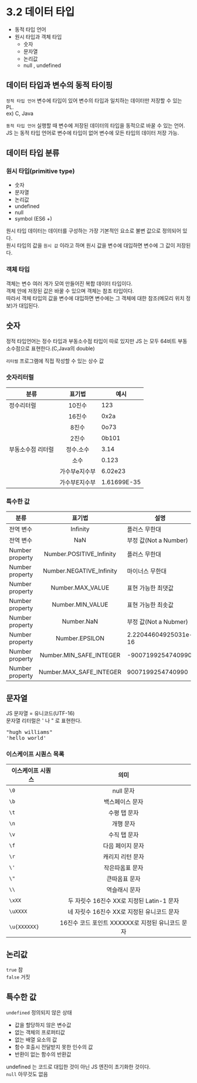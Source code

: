 3.2 데이터 타입
========
* 동적 타입 언어
* 원시 타입과 객체 타입
    * 숫자
    * 문자열
    * 논리값
    * null , undefined
## 데이터 타입과 변수의 동적 타이핑
<code>정적 타입 언어</code> 변수에 타입이 있어 변수의 타입과 일치하는 데이터만 저장할 수 있는 PL.  
ex) C, Java  

<code>동적 타입 언어</code> 실행할 때 변수에 저장된 데이터의 타입을 동적으로 바꿀 수 있는 언어.
JS 는 동적 타입 언어로 변수에 타입이 없어 변수에 모든 타입의 데이터 저장 가능.  

## 데이터 타입 분류
### 원시 타입(primitive type)
* 숫자
* 문자열
* 논리값
* undefined
* null
* symbol (ES6 +)

원시 타입 데이터는 데이터를 구성하는 가장 기본적인 요소로 불변 값으로 정의되어 있다.  
원시 타입의 값을 <code>원시 값</code> 이라고 하며 원시 값을 변수에 대입하면 변수에 그 값이 저장된다.  

### 객체 타입
객체는 변수 여러 개가 모여 만들어진 복합 데이터 타입이다.  
객체 안에 저장된 값은 바꿀 수 있으며 객체는 참조 타입이다.  
따라서 객체 타입의 값을 변수에 대입하면 변수에는 그 객체에 대한 참조(메모리 위치 정보)가 대입된다.  

## 숫자
정적 타입언어는 정수 타입과 부동소수점 타입이 따로 있지만 JS 는 모두 64비트 부동소수점으로 표현한다.(C,Java의 double)  

`리터럴` 프로그램에 직접 작성할 수 있는 상수 값 
### 숫자리터럴
| 분류 | 표기법 | 예시  
|---|:---:|--|
| 정수리터럴 | 10진수 | 123
|  | 16진수 | 0x2a
|  | 8진수 | 0o73
|  | 2진수 | 0b101
| 부동소수점 리터럴 | 정수.소수 | 3.14
| | 소수 | 0.123
| | 가수부e지수부 | 6.02e23
| | 가수부E지수부 | 1.61699E-35

### 특수한 값
| 분류 | 표기법 | 설명  
|---|:---:|--|
| 전역 변수 | Infinity | 플러스 무한대
| 전역 변수 | NaN | 부정 값(Not a Number)
| Number property | Number.POSITIVE_Infinity | 플러스 무한대
| Number property | Number.NEGATIVE_Infinity | 마이너스 무한대
| Number property | Number.MAX_VALUE | 표현 가능한 최댓값
| Number property | Number.MIN_VALUE | 표현 가능한 최솟값
| Number property | Number.NaN | 부정 값(Not a Nubmer)
| Number property | Number.EPSILON | 2.22044604925031e-16
| Number property | Number.MIN_SAFE_INTEGER | -9007199254740990
| Number property | Number.MAX_SAFE_INTEGER | 9007199254740990

## 문자열
JS 문자열 = 유니코드(UTF-16)  
문자열 리터럴은 ' 나 " 로 표현한다.  
<pre>
"hugh williams" 
'hello world'
</pre>
### 이스케이프 시퀀스 목록
| 이스케이프 시퀀스 | 의미 
|---|:---:|
| `\0` | null 문자 
| `\b` | 백스페이스 문자
| `\t` | 수평 탭 문자 
| `\n` | 개행 문자
| `\v` | 수직 탭 문자
| `\f` | 다음 페이지 문자
| `\r` | 캐리지 리턴 문자
| `\'` | 작은따옴표 문자
| `\"` | 큰따옴표 문자
| `\\` | 역슬래시 문자
| `\xXX` | 두 자릿수 16진수 XX로 지정된 Latin-1 문자
| `\uXXXX` | 네 자릿수 16진수 XX로 지정된 유니코드 문자
| `\u{XXXXXX}` | 16진수 코드 포인트 XXXXXX로 지정된 유니코드 문자
## 논리값
`true` 참  
`false` 거짓  

## 특수한 값
`undefined` 정의되지 않은 상태
* 값을 할당하지 않은 변수값
* 없는 객체의 프로퍼티값
* 없는 배열 요소의 값
* 함수 호출시 전달받지 못한 인수의 값
* 반환이 없는 함수의 반환값

undefined 는 코드로 대입한 것이 아닌 JS 엔진이 초기화한 것이다.  
`null` 아무것도 없음  